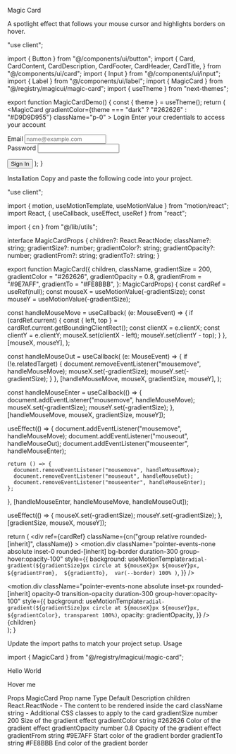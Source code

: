 Magic Card

A spotlight effect that follows your mouse cursor and highlights borders on hover.

"use client";
 
import { Button } from "@/components/ui/button";
import {
  Card,
  CardContent,
  CardDescription,
  CardFooter,
  CardHeader,
  CardTitle,
} from "@/components/ui/card";
import { Input } from "@/components/ui/input";
import { Label } from "@/components/ui/label";
import { MagicCard } from "@/registry/magicui/magic-card";
import { useTheme } from "next-themes";
 
export function MagicCardDemo() {
  const { theme } = useTheme();
  return (
    <Card className="p-0 max-w-sm w-full shadow-none border-none">
      <MagicCard
        gradientColor={theme === "dark" ? "#262626" : "#D9D9D955"}
        className="p-0"
      >
        <CardHeader className="border-b border-border p-4 [.border-b]:pb-4">
          <CardTitle>Login</CardTitle>
          <CardDescription>
            Enter your credentials to access your account
          </CardDescription>
        </CardHeader>
        <CardContent className="p-4">
          <form>
            <div className="grid gap-4">
              <div className="grid gap-2">
                <Label htmlFor="email">Email</Label>
                <Input id="email" type="email" placeholder="name@example.com" />
              </div>
              <div className="grid gap-2">
                <Label htmlFor="password">Password</Label>
                <Input id="password" type="password" />
              </div>
            </div>
          </form>
        </CardContent>
        <CardFooter className="p-4 border-t border-border [.border-t]:pt-4">
          <Button className="w-full">Sign In</Button>
        </CardFooter>
      </MagicCard>
    </Card>
  );
}

Installation
Copy and paste the following code into your project.

"use client";
 
import { motion, useMotionTemplate, useMotionValue } from "motion/react";
import React, { useCallback, useEffect, useRef } from "react";
 
import { cn } from "@/lib/utils";
 
interface MagicCardProps {
  children?: React.ReactNode;
  className?: string;
  gradientSize?: number;
  gradientColor?: string;
  gradientOpacity?: number;
  gradientFrom?: string;
  gradientTo?: string;
}
 
export function MagicCard({
  children,
  className,
  gradientSize = 200,
  gradientColor = "#262626",
  gradientOpacity = 0.8,
  gradientFrom = "#9E7AFF",
  gradientTo = "#FE8BBB",
}: MagicCardProps) {
  const cardRef = useRef<HTMLDivElement>(null);
  const mouseX = useMotionValue(-gradientSize);
  const mouseY = useMotionValue(-gradientSize);
 
  const handleMouseMove = useCallback(
    (e: MouseEvent) => {
      if (cardRef.current) {
        const { left, top } = cardRef.current.getBoundingClientRect();
        const clientX = e.clientX;
        const clientY = e.clientY;
        mouseX.set(clientX - left);
        mouseY.set(clientY - top);
      }
    },
    [mouseX, mouseY],
  );
 
  const handleMouseOut = useCallback(
    (e: MouseEvent) => {
      if (!e.relatedTarget) {
        document.removeEventListener("mousemove", handleMouseMove);
        mouseX.set(-gradientSize);
        mouseY.set(-gradientSize);
      }
    },
    [handleMouseMove, mouseX, gradientSize, mouseY],
  );
 
  const handleMouseEnter = useCallback(() => {
    document.addEventListener("mousemove", handleMouseMove);
    mouseX.set(-gradientSize);
    mouseY.set(-gradientSize);
  }, [handleMouseMove, mouseX, gradientSize, mouseY]);
 
  useEffect(() => {
    document.addEventListener("mousemove", handleMouseMove);
    document.addEventListener("mouseout", handleMouseOut);
    document.addEventListener("mouseenter", handleMouseEnter);
 
    return () => {
      document.removeEventListener("mousemove", handleMouseMove);
      document.removeEventListener("mouseout", handleMouseOut);
      document.removeEventListener("mouseenter", handleMouseEnter);
    };
  }, [handleMouseEnter, handleMouseMove, handleMouseOut]);
 
  useEffect(() => {
    mouseX.set(-gradientSize);
    mouseY.set(-gradientSize);
  }, [gradientSize, mouseX, mouseY]);
 
  return (
    <div
      ref={cardRef}
      className={cn("group relative rounded-[inherit]", className)}
    >
      <motion.div
        className="pointer-events-none absolute inset-0 rounded-[inherit] bg-border duration-300 group-hover:opacity-100"
        style={{
          background: useMotionTemplate`
          radial-gradient(${gradientSize}px circle at ${mouseX}px ${mouseY}px,
          ${gradientFrom}, 
          ${gradientTo}, 
          var(--border) 100%
          )
          `,
        }}
      />
      <div className="absolute inset-px rounded-[inherit] bg-background" />
      <motion.div
        className="pointer-events-none absolute inset-px rounded-[inherit] opacity-0 transition-opacity duration-300 group-hover:opacity-100"
        style={{
          background: useMotionTemplate`
            radial-gradient(${gradientSize}px circle at ${mouseX}px ${mouseY}px, ${gradientColor}, transparent 100%)
          `,
          opacity: gradientOpacity,
        }}
      />
      <div className="relative">{children}</div>
    </div>
  );
}

Update the import paths to match your project setup.
Usage

import { MagicCard } from "@/registry/magicui/magic-card";

<MagicCard>
  <div className="p-4">
    <p>Hello World</p>
    <span>Hover me</span>
  </div>
</MagicCard>

Props
MagicCard
Prop name	Type	Default	Description
children	React.ReactNode	-	The content to be rendered inside the card
className	string	-	Additional CSS classes to apply to the card
gradientSize	number	200	Size of the gradient effect
gradientColor	string	#262626	Color of the gradient effect
gradientOpacity	number	0.8	Opacity of the gradient effect
gradientFrom	string	#9E7AFF	Start color of the gradient border
gradientTo	string	#FE8BBB	End color of the gradient border
